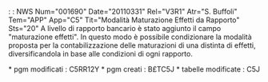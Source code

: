  :  : NWS Num="001690" Date="20110331" Rel="V3R1" Atr="S. Buffoli" Tem="APP" App="C5" Tit="Modalità Maturazione Effetti da Rapporto" Sts="20"
A livello di rapporto bancario è stato aggiunto il campo "maturazione effetti". In questo modo è possibile condizionare la modalità proposta per la contabilizzazione delle maturazioni di una distinta di effetti, diversificandola in base alle condizioni di ogni rapporto.

\* pgm modificati :  C5RR12Y
\* pgm creati :  B£TC5J
\* tabelle modificate :  C5J

